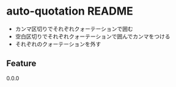 # auto-quotation README

- カンマ区切りでそれぞれクォーテーションで囲む
- 空白区切りでそれぞれクォーテーションで囲んでカンマをつける
- それぞれのクォーテーションを外す

## Feature

0.0.0
